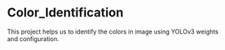 # Color_Identification
This project helps us to identify the colors in image using YOLOv3 weights and configuration.
